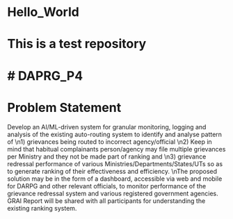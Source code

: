 # Hello_World

# This is a test repository
# # DAPRG_P4
# Problem Statement
Develop an AI/ML-driven system for granular monitoring, logging and analysis of the existing auto-routing system to identify and analyse pattern of \n1) grievances being routed to incorrect agency/official \n2) Keep in mind that habitual complainants person/agency may file multiple grievances per Ministry and they not be made part of ranking and \n3) grievance redressal performance of various Ministries/Departments/States/UTs so as to generate ranking of their effectiveness and efficiency. \nThe proposed solution may be in the form of a dashboard, accessible via web and mobile for DARPG and other relevant officials, to monitor performance of the grievance redressal system and various registered government agencies. GRAI Report will be shared with all participants for understanding the existing ranking system.
